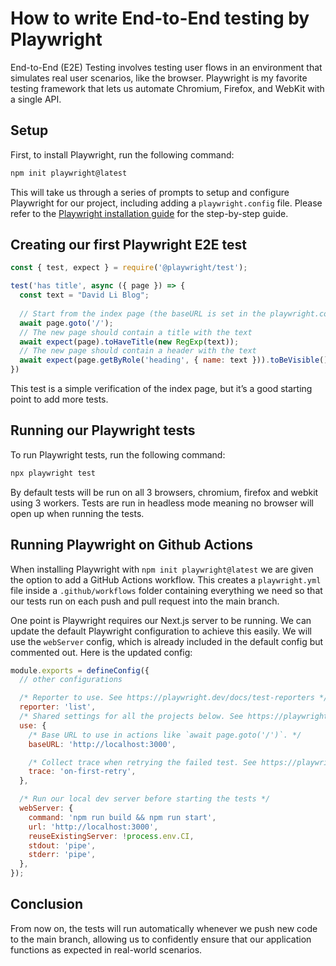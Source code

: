 # How to write End-to-End testing by Playwright

End-to-End (E2E) Testing involves testing user flows in an environment that simulates real user scenarios, like the browser. Playwright is my favorite testing framework that lets us automate Chromium, Firefox, and WebKit with a single API. 

## Setup

First, to install Playwright, run the following command:

```bash
npm init playwright@latest
```

This will take us through a series of prompts to setup and configure Playwright for our project, including adding a `playwright.config` file. Please refer to the [Playwright installation guide](https://playwright.dev/docs/intro#installing-playwright) for the step-by-step guide.

## Creating our first Playwright E2E test

```javascript
const { test, expect } = require('@playwright/test');

test('has title', async ({ page }) => {
  const text = "David Li Blog";
  
  // Start from the index page (the baseURL is set in the playwright.config)
  await page.goto('/');
  // The new page should contain a title with the text
  await expect(page).toHaveTitle(new RegExp(text));
  // The new page should contain a header with the text
  await expect(page.getByRole('heading', { name: text })).toBeVisible();
})
```

This test is a simple verification of the index page, but it’s a good starting point to add more tests.

## Running our Playwright tests

To run Playwright tests, run the following command:

```bash
npx playwright test
```

By default tests will be run on all 3 browsers, chromium, firefox and webkit using 3 workers. Tests are run in headless mode meaning no browser will open up when running the tests. 

## Running Playwright on Github Actions

When installing Playwright with `npm init playwright@latest` we are given the option to add a GitHub Actions workflow. This creates a `playwright.yml` file inside a `.github/workflows` folder containing everything we need so that our tests run on each push and pull request into the main branch.

One point is Playwright requires our Next.js server to be running.  We can update the default Playwright configuration to achieve this easily. We will use the `webServer` config, which is already included in the default config but commented out. Here is the updated config:

```javascript
module.exports = defineConfig({
  // other configurations

  /* Reporter to use. See https://playwright.dev/docs/test-reporters */
  reporter: 'list',
  /* Shared settings for all the projects below. See https://playwright.dev/docs/api/class-testoptions. */
  use: {
    /* Base URL to use in actions like `await page.goto('/')`. */
    baseURL: 'http://localhost:3000',

    /* Collect trace when retrying the failed test. See https://playwright.dev/docs/trace-viewer */
    trace: 'on-first-retry',
  },

  /* Run our local dev server before starting the tests */
  webServer: {
    command: 'npm run build && npm run start',
    url: 'http://localhost:3000',
    reuseExistingServer: !process.env.CI,
    stdout: 'pipe',
    stderr: 'pipe',
  },
});
```

## Conclusion

From now on, the tests will run automatically whenever we push new code to the main branch, allowing us to confidently ensure that our application functions as expected in real-world scenarios.
